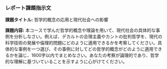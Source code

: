 ### レポート課題指示文

**課題タイトル:** 哲学的概念の応用と現代社会への影響

**課題内容:** 本コースで学んだ哲学的概念や理論を用いて、現代社会の具体的な事例を分析しなさい。例えば、デカルトの合理主義やカントの批判哲学を、現代の科学技術の発展や倫理的問題にどのように適用できるかを考察してください。具体的な事例を一つ選び、その事例に対してどの哲学的概念がどのように適用できるかを論じ、1600字以内でまとめなさい。あなたの考察が論理的であり、哲学的な理解に基づいていることを示すように心がけてください。